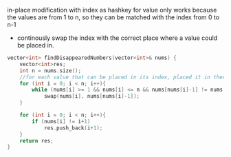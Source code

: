 in-place modification with index as hashkey for value only works because the values are from 1 to n, so they can be matched with the index from 0 to n-1
- continously swap the index with the correct place where a value could be placed in.


```cpp
vector<int> findDisappearedNumbers(vector<int>& nums) {
    vector<int>res;
    int n = nums.size();
    //for each value that can be placed in its index, placed it in there
    for (int i = 0; i < n; i++){
        while (nums[i] >= 1 && nums[i] <= n && nums[nums[i]-1] != nums[i])
            swap(nums[i], nums[nums[i]-1]);
    }

    for (int i = 0; i < n; i++){
        if (nums[i] != i+1)
            res.push_back(i+1);
    }
    return res;
}
```
